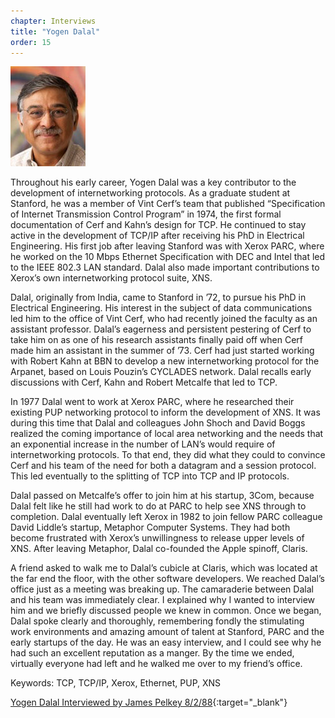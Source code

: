 ```yaml
---
chapter: Interviews
title: "Yogen Dalal"
order: 15
---
```


![Yogen Dalal](/assets/img/yogen-dalal.jpg)

Throughout his early career, Yogen Dalal was a key contributor to the development of internetworking protocols. As a graduate student at Stanford, he was a member of Vint Cerf’s team that published “Specification of Internet Transmission Control Program” in 1974, the first formal documentation of Cerf and Kahn’s design for TCP. He continued to stay active in the development of TCP/IP after receiving his PhD in Electrical Engineering. His first job after leaving Stanford was with Xerox PARC, where he worked on the 10 Mbps Ethernet Specification with DEC and Intel that led to the IEEE 802.3 LAN standard. Dalal also made important contributions to Xerox’s own internetworking protocol suite, XNS.

Dalal, originally from India, came to Stanford in ’72, to pursue his PhD in Electrical Engineering. His interest in the subject of data communications led him to the office of Vint Cerf, who had recently joined the faculty as an assistant professor. Dalal’s eagerness and persistent pestering of Cerf to take him on as one of his research assistants finally paid off when Cerf made him an assistant in the summer of ’73. Cerf had just started working with Robert Kahn at BBN to develop a new internetworking protocol for the Arpanet, based on Louis Pouzin’s CYCLADES network. Dalal recalls early discussions with Cerf, Kahn and Robert Metcalfe that led to TCP.

In 1977 Dalal went to work at Xerox PARC, where he researched their existing PUP networking protocol to inform the development of XNS. It was during this time that Dalal and colleagues John Shoch and David Boggs realized the coming importance of local area networking and the needs that an exponential increase in the number of LAN’s would require of internetworking protocols. To that end, they did what they could to convince Cerf and his team of the need for both a datagram and a session protocol. This led eventually to the splitting of TCP into TCP and IP protocols.

Dalal passed on Metcalfe’s offer to join him at his startup, 3Com, because Dalal felt like he still had work to do at PARC to help see XNS through to completion. Dalal eventually left Xerox in 1982 to join fellow PARC colleague David Liddle’s startup, Metaphor Computer Systems. They had both become frustrated with Xerox’s unwillingness to release upper levels of XNS. After leaving Metaphor, Dalal co-founded the Apple spinoff, Claris. 

A friend asked to walk me to Dalal’s cubicle at Claris, which was located at the far end the floor, with the other software developers. We reached Dalal’s office just as a meeting was breaking up. The camaraderie between Dalal and his team was immediately clear. I explained why I wanted to interview him and we briefly discussed people we knew in common. Once we began, Dalal spoke clearly and thoroughly, remembering fondly the stimulating work environments and amazing amount of talent at Stanford, PARC and the early startups of the day. He was an easy interview, and I could see why he had such an excellent reputation as a manger. By the time we ended, virtually everyone had left and he walked me over to my friend’s office.

Keywords: TCP, TCP/IP, Xerox, Ethernet, PUP, XNS

[Yogen Dalal Interviewed by James Pelkey 8/2/88](https://archive.computerhistory.org/resources/access/text/2018/02/102738752-05-01-acc.pdf){:target="_blank"}
